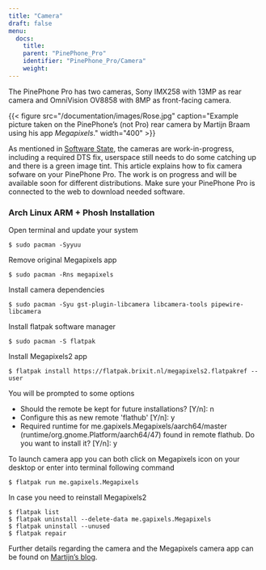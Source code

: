 ```yaml
---
title: "Camera"
draft: false
menu:
  docs:
    title:
    parent: "PinePhone_Pro"
    identifier: "PinePhone_Pro/Camera"
    weight:
---
```


The PinePhone Pro has two cameras, Sony IMX258 with 13MP as rear camera and OmniVision OV8858 with 8MP as front-facing camera.

{{< figure src="/documentation/images/Rose.jpg" caption="Example picture taken on the PinePhone’s (not Pro) rear camera by Martijn Braam using his app _Megapixels_." width="400" >}}

As mentioned in [Software State](/documentation/PinePhone_Pro/Software/Software_state/), the cameras are work-in-progress, including a required DTS fix, userspace still needs to do some catching up and there is a green image tint. This article explains how to fix camera sofware on your PinePhone Pro. The work is on progress and will be available soon for different distributions. Make sure your PinePhone Pro is connected to the web to download needed software.

### Arch Linux ARM + Phosh Installation

Open terminal and update your system

```console
$ sudo pacman -Syyuu
```

Remove original Megapixels app

```console
$ sudo pacman -Rns megapixels
```

Install camera dependencies
```console
$ sudo pacman -Syu gst-plugin-libcamera libcamera-tools pipewire-libcamera
```

Install flatpak software manager

```console
$ sudo pacman -S flatpak
```

Install Megapixels2 app

```console
$ flatpak install https://flatpak.brixit.nl/megapixels2.flatpakref --user
```

You will be prompted to some options

* Should the remote be kept for future installations? [Y/n]: n
* Configure this as new remote 'flathub' [Y/n]: y
* Required runtime for me.gapixels.Megapixels/aarch64/master (runtime/org.gnome.Platform/aarch64/47) found in remote flathub. Do you want to install it? [Y/n]: y


To launch camera app you can both click on Megapixels icon on your desktop or enter into terminal following command

```console
$ flatpak run me.gapixels.Megapixels
```

In case you need to reinstall Megapixels2

```console
$ flatpak list
$ flatpak uninstall --delete-data me.gapixels.Megapixels
$ flatpak uninstall --unused
$ flatpak repair
```

Further details regarding the camera and the Megapixels camera app can be found on [Martijn’s blog](https://blog.brixit.nl/tag/phones/).
